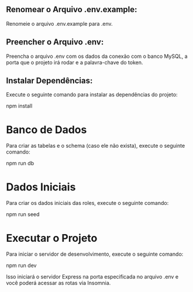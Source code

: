 ## Renomear o Arquivo .env.example:
Renomeie o arquivo .env.example para .env.

## Preencher o Arquivo .env:
Preencha o arquivo .env com os dados da conexão com o banco MySQL, a porta que o projeto irá rodar e a palavra-chave do token.

## Instalar Dependências:
Execute o seguinte comando para instalar as dependências do projeto:

npm install

# Banco de Dados
Para criar as tabelas e o schema (caso ele não exista), execute o seguinte comando:

npm run db

# Dados Iniciais
Para criar os dados iniciais das roles, execute o seguinte comando:

npm run seed

# Executar o Projeto
Para iniciar o servidor de desenvolvimento, execute o seguinte comando:

npm run dev

Isso iniciará o servidor Express na porta especificada no arquivo .env e você poderá acessar as rotas via Insomnia.
